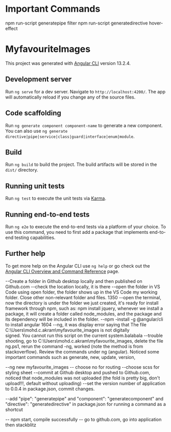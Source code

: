# Important Commands
npm run-script generatepipe filter
npm run-script generatedirective hover-effect

# MyfavouriteImages

This project was generated with [Angular CLI](https://github.com/angular/angular-cli) version 13.2.4.

## Development server

Run `ng serve` for a dev server. Navigate to `http://localhost:4200/`. The app will automatically reload if you change any of the source files.

## Code scaffolding

Run `ng generate component component-name` to generate a new component. You can also use `ng generate directive|pipe|service|class|guard|interface|enum|module`.

## Build

Run `ng build` to build the project. The build artifacts will be stored in the `dist/` directory.

## Running unit tests

Run `ng test` to execute the unit tests via [Karma](https://karma-runner.github.io).

## Running end-to-end tests

Run `ng e2e` to execute the end-to-end tests via a platform of your choice. To use this command, you need to first add a package that implements end-to-end testing capabilities.

## Further help

To get more help on the Angular CLI use `ng help` or go check out the [Angular CLI Overview and Command Reference](https://angular.io/cli) page.

--Create a folder in Github desktop locally and then published on Github.com
--check the location locally, it is there
--open the folder in VS Code using open folder, the folder shows up in the VS Code 
my working folder. Close other non-relevant folder and files.
1350
--open the terminal, now the directory is under the folder we just created, it's ready for install framework through
npm, such as: npm install jquery, whenever we install a package, it will create a folder called node_modules, and
the package and its dependency will be included in the folder.
--npm -install -g @angular/cli to install angular
1604
--ng, it was display error saying that The file C:\Users\mohd.c.akram\myfavourite_images is not digitally  
signed. You cannot run this script on the current system.balabala
--trouble shooting, go to C:\Users\mohd.c.akram\myfavourite_images, delete the file ng.ps1, rerun the command -ng, worked
(note the method is from stackoverflow). Review the commands under ng (angular). Noticed some important commands
such as generate, new, update, version, 

--ng new myfavourite_images
    -- choose no for routing
    --choose scss for styling sheet
    --commit at Github desktop and pushed to Github.com, noticed that node_modules
    was not uploaded (the fold is pretty big, don't upload!!!, default without uploading)
--set the version number of application to 0.0.4 in package.json, commit changes.


--add "pipe": "generatepipe" and "component": "generatecomponent" and "directive": "generatedirective" in package.json for running a command as a shortcut


-- npm start, compile successfully
-- go to github.com, go into application then stackblitz